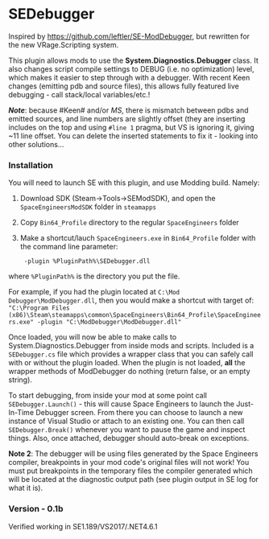 # SEDebugger
Inspired by https://github.com/leftler/SE-ModDebugger, but rewritten for the new VRage.Scripting system. 

This plugin allows mods to use the **System.Diagnostics.Debugger** class. It also changes script compile settings to DEBUG (i.e. no optimization) level, which makes it easier to step through with a debugger. With recent Keen changes (emitting pdb and source files), this allows fully featured live debugging - call stack/local variables/etc.!

***Note***: because #Keen# and/or $MS$, there is mismatch between pdbs and emitted sources, and line numbers are slightly offset (they are inserting includes on the top and using `#line 1` pragma, but VS is ignoring it, giving ~11 line offset. You can delete the inserted statements to fix it - looking into other solutions...

### Installation

You will need to launch SE with this plugin, and use Modding build. Namely:
1. Download SDK (Steam->Tools->SEModSDK), and open the `SpaceEngineersModSDK` folder in `steamapps`
2. Copy `Bin64_Profile` directory to the regular `SpaceEngineers` folder
3. Make a shortcut/lauch `SpaceEngineers.exe` in `Bin64_Profile` folder with the command line parameter:

        -plugin %PluginPath%\SEDebugger.dll
  
where `%PluginPath%` is the directory you put the file. 

For example, if you had the plugin located at `C:\Mod Debugger\ModDebugger.dll`, then you would make a shortcut with target of:
        `"C:\Program Files (x86)\Steam\steamapps\common\SpaceEngineers\Bin64_Profile\SpaceEngineers.exe" -plugin "C:\ModDebugger\ModDebugger.dll"`

Once loaded, you will now be able to make calls to System.Diagnostics.Debugger from inside mods and scripts. Included is a `SEDebugger.cs` file which provides a wrapper class that you can safely call with or without the plugin loaded. When the plugin is not loaded, **all** the wrapper methods of ModDebugger do nothing (return false, or an empty string).

To start debugging, from inside your mod at some point call `SEDebugger.Launch()` - this will cause Space Engineers to launch the Just-In-Time Debugger screen. From there you can choose to launch a new instance of Visual Studio or attach to an existing one. You can then call `SEDebugger.Break()` whenever you want to pause the game and inspect things. Also, once attached, debugger should auto-break on exceptions.

**Note 2**: The debugger will be using files generated by the Space Engineers compiler, breakpoints in your mod code's original files will not work! You must put breakpoints in the temporary files the compiler generated which will be located at the diagnostic output path (see plugin output in SE log for what it is).

### Version - 0.1b
Verified working in SE1.189/VS2017/.NET4.6.1

